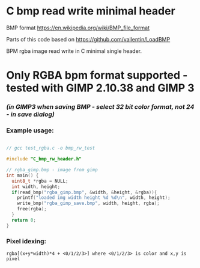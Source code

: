 # C bmp read write minimal header

BMP format https://en.wikipedia.org/wiki/BMP_file_format

Parts of this code based on https://github.com/vallentin/LoadBMP

BPM rgba image read write in C minimal single header.

# Only RGBA bpm format supported - tested with GIMP 2.10.38 and GIMP 3

### *(in GIMP3 when saving BMP - select 32 bit color format, not 24 - in save dialog)*

### Example usage:

```c

// gcc test_rgba.c -o bmp_rw_test

#include "C_bmp_rw_header.h"

// rgba_gimp.bmp - image from gimp
int main() {
  uint8_t *rgba = NULL;
  int width, height;
  if(read_bmp("rgba_gimp.bmp", &width, &height, &rgba)){
    printf("loaded img width height %d %d\n", width, height);
    write_bmp("rgba_gimp_save.bmp", width, height, rgba);
    free(rgba);
  }
  return 0;
}

```

### Pixel idexing:

```rgba[(x+y*width)*4 + <0/1/2/3>] where <0/1/2/3> is color and x,y is pixel```
